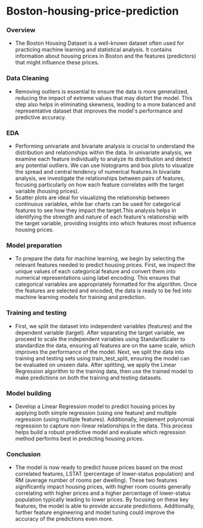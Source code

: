 # Boston-housing-price-prediction

### Overview

- The Boston Housing Dataset is a well-known dataset often used for practicing machine learning and statistical analysis. It contains information about housing prices in Boston and the features (predictors) that might influence these prices.

### Data Cleaning

- Removing outliers is essential to ensure the data is more generalized, reducing the impact of extreme values that may distort the model. This step also helps in eliminating skewness, leading to a more balanced and representative dataset that improves the model's performance and predictive accuracy.

### EDA

- Performing univariate and bivariate analysis is crucial to understand the distribution and relationships within the data. In univariate analysis, we examine each feature individually to analyze its distribution and detect any potential outliers. We can use histograms and box plots to visualize the spread and central tendency of numerical features.In bivariate analysis, we investigate the relationships between pairs of features, focusing particularly on how each feature correlates with the target variable (housing prices).
- Scatter plots are ideal for visualizing the relationship between continuous variables, while bar charts can be used for categorical features to see how they impact the target.This analysis helps in identifying the strength and nature of each feature's relationship with the target variable, providing insights into which features most influence housing prices.

### Model preparation

- To prepare the data for machine learning, we begin by selecting the relevant features needed to predict housing prices. First, we inspect the unique values of each categorical feature and convert them into numerical representations using label encoding. This ensures that categorical variables are appropriately formatted for the algorithm. Once the features are selected and encoded, the data is ready to be fed into machine learning models for training and prediction.

### Training and testing

- First, we split the dataset into independent variables (features) and the dependent variable (target). After separating the target variable, we proceed to scale the independent variables using StandardScaler to standardize the data, ensuring all features are on the same scale, which improves the performance of the model.
Next, we split the data into training and testing sets using train_test_split, ensuring the model can be evaluated on unseen data. After splitting, we apply the Linear Regression algorithm to the training data, then use the trained model to make predictions on both the training and testing datasets.

### Model building

- Develop a Linear Regression model to predict housing prices by applying both simple regression (using one feature) and multiple regression (using multiple features). Additionally, implement polynomial regression to capture non-linear relationships in the data. This process helps build a robust predictive model and evaluate which regression method performs best in predicting housing prices.

### Conclusion

- The model is now ready to predict house prices based on the most correlated features, LSTAT (percentage of lower-status population) and RM (average number of rooms per dwelling). These two features significantly impact housing prices, with higher room counts generally correlating with higher prices and a higher percentage of lower-status population typically leading to lower prices. By focusing on these key features, the model is able to provide accurate predictions. Additionally, further feature engineering and model tuning could improve the accuracy of the predictions even more.
